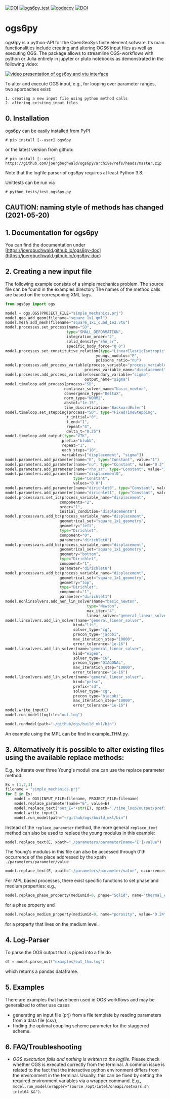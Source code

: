 [![DOI](https://zenodo.org/badge/179541372.svg)](https://zenodo.org/badge/latestdoi/179541372) [![ogs6py_test](https://github.com/joergbuchwald/ogs6py/actions/workflows/python-package.yml/badge.svg)](https://github.com/joergbuchwald/ogs6py/actions/workflows/python-package.yml) [![codecov](https://codecov.io/gh/joergbuchwald/ogs6py/branch/master/graph/badge.svg?token=LWID703VDU)](https://codecov.io/gh/joergbuchwald/ogs6py) [![DOI](https://joss.theoj.org/papers/10.21105/joss.03673/status.svg)](https://doi.org/10.21105/joss.03673)


# ogs6py

ogs6py is a python-API for the OpenGeoSys finite element sofware.
Its main functionalities include creating and altering OGS6 input files as well as executing OGS.
The package allows to streamline OGS-workflows with python or Julia entirely in jupyter or pluto notebooks as demonstrated in the following video:

[![video presentation of ogs6py and vtu interface](https://img.youtube.com/vi/eihNKjK-I-s/0.jpg)](https://www.youtube.com/watch?v=eihNKjK-I-s)


To alter and execute OGS input, e.g., for looping over parameter ranges, two approaches exist:

    1. creating a new input file using python method calls
    2. altering existing input files

## 0. Installation


ogs6py can be easily installed from PyPI

```shell
# pip install [--user] ogs6py
```

or the latest version from github:

```shell
# pip install [--user] https://github.com/joergbuchwald/ogs6py/archive/refs/heads/master.zip
```

Note that the logfile parser of ogs6py requires at least Python 3.8.

Unittests can be run via

```shell
# python tests/test_ogs6py.py
```

## CAUTION: naming style of methods has changed (2021-05-20)

## 1. Documentation for ogs6py

You can find the documentation under [https://joergbuchwald.github.io/ogs6py-doc](https://joergbuchwald.github.io/ogs6py-doc)


## 2. Creating a new input file
 
The following example consists of a simple mechanics problem. The source file can be found in the examples directory The names of the method calls are based on the corresponing XML tags.


```python
from ogs6py import ogs

model = ogs.OGS(PROJECT_FILE="simple_mechanics.prj")
model.geo.add_geom(filename="square_1x1.gml")
model.mesh.add_mesh(filename="square_1x1_quad_1e2.vtu")
model.processes.set_process(name="SD",
                           type="SMALL_DEFORMATION",
                           integration_order="2",
                           solid_density="rho_sr",
                           specific_body_force="0 0")
model.processes.set_constitutive_relation(type="LinearElasticIsotropic",
                                        youngs_modulus="E",
                                        poissons_ratio="nu")
model.processes.add_process_variable(process_variable="process_variable",
                                   process_variable_name="displacement")
model.processes.add_process_variable(secondary_variable="sigma",
                                   output_name="sigma")
model.timeloop.add_process(process="SD",
                          nonlinear_solver_name="basic_newton",
                          convergence_type="DeltaX",
                          norm_type="NORM2",
                          abstol="1e-15",
                          time_discretization="BackwardEuler")
model.timeloop.set_stepping(process="SD", type="FixedTimeStepping",
                           t_initial="0",
                           t_end="1",
                           repeat="4",
                           delta_t="0.25")
model.timeloop.add_output(type="VTK",
                         prefix="blubb",
                         repeat="1",
                         each_steps="10",
                         variables=["displacement", "sigma"])
model.parameters.add_parameter(name="E", type="Constant", value="1")
model.parameters.add_parameter(name="nu", type="Constant", value="0.3")
model.parameters.add_parameter(name="rho_sr", type="Constant", value="1")
model.parameters.add_parameter(name="displacement0",
                              type="Constant",
                              values="0 0")
model.parameters.add_parameter(name="dirichlet0", type="Constant", value="0")
model.parameters.add_parameter(name="dirichlet1", type="Constant", value="0.05")
model.processvars.set_ic(process_variable_name="displacement",
                        components="2",
                        order="1",
                        initial_condition="displacement0")
model.processvars.add_bc(process_variable_name="displacement",
                        geometrical_set="square_1x1_geometry",
                        geometry="left",
                        type="Dirichlet",
                        component="0",
                        parameter="dirichlet0")
model.processvars.add_bc(process_variable_name="displacement",
                        geometrical_set="square_1x1_geometry",
                        geometry="bottom",
                        type="Dirichlet",
                        component="1",
                        parameter="dirichlet0")
model.processvars.add_bc(process_variable_name="displacement",
                        geometrical_set="square_1x1_geometry",
                        geometry="top",
                        type="Dirichlet",
                        component="1",
                        parameter="dirichlet1")
model.nonlinsolvers.add_non_lin_solver(name="basic_newton",
                                    type="Newton",
                                    max_iter="4",
                                    linear_solver="general_linear_solver")
model.linsolvers.add_lin_solver(name="general_linear_solver",
                              kind="lis",
                              solver_type="cg",
                              precon_type="jacobi",
                              max_iteration_step="10000",
                              error_tolerance="1e-16")
model.linsolvers.add_lin_solver(name="general_linear_solver",
                              kind="eigen",
                              solver_type="CG",
                              precon_type="DIAGONAL",
                              max_iteration_step="10000",
                              error_tolerance="1e-16")
model.linsolvers.add_lin_solver(name="general_linear_solver",
                              kind="petsc",
                              prefix="sd",
                              solver_type="cg",
                              precon_type="bjacobi",
                              max_iteration_step="10000",
                              error_tolerance="1e-16")
model.write_input()
model.run_model(logfile="out.log")
```


```python
model.runModel(path="~/github/ogs/build_mkl/bin")
```

An example using the MPL can be find in example_THM.py.

## 3. Alternatively it is possible to alter existing files using the available replace methods:

E.g., to iterate over three Young's moduli one can use the replace parameter method:


```python
Es = [1,2,3]
filename = "simple_mechanics.prj"
for E in Es:
    model = OGS(INPUT_FILE=filename, PROJECT_FILE=filename)
    model.replace_parameter(name="E", value=E)
    model.replace_text("out_E="+str(E), xpath="./time_loop/output/prefix")
    model.write_input()
    model.run_model(path="~/github/ogs/build_mkl/bin")
```

Instead of the `replace_parameter` method, the more general `replace_text` method can also be used to replace the young modulus in this example:


```python
model.replace_text(E, xpath="./parameters/parameter[name='E']/value")
```

The Young's modulus in this file can also be accessed through 0'th occurrence of the place addressed by the xpath `./parameters/parameter/value`


```python
model.replace_text(E, xpath="./parameters/parameter/value", occurrence=0)
```

For MPL based processes, there exist specific functions to set phase and medium properties: e.g.,


```python
model.replace_phase_property(mediumid=0, phase="Solid", name="thermal_expansivity", value="42")
```

for a phse property and


```python
model.replace_medium_property(mediumid=0, name="porosity", value="0.24")
```

for a property that lives on the medium level.

## 4. Log-Parser
To parse the OGS output that is piped into a file do


```python
df = model.parse_out("examples/out_thm.log")
```

which returns a pandas dataframe.

## 5. Examples
There are examples that have been used in OGS workflows and may be generalized to other use cases
- generating an input file (prj) from a file template by reading parameters from a data file (csv),
- finding the optimal coupling scheme parameter for the staggered scheme.

## 6. FAQ/Troubleshooting
- _OGS exectution fails and nothing is written to the logfile._ Please check whether OGS is executed correctly from the terminal. A common issue is related to the fact that the interactive python environment differs from the environment in the terminal. Usually, this can be fixed by setting the required environment variables via a wrapper command. E.g., `model.run_model(wrapper="source /opt/intel/oneapi/setvars.sh intel64 &&")`.
